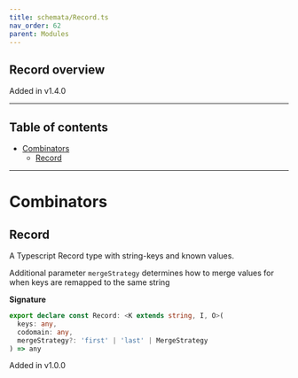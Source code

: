 ```yaml
---
title: schemata/Record.ts
nav_order: 62
parent: Modules
---
```


## Record overview

Added in v1.4.0

---

<h2 class="text-delta">Table of contents</h2>

- [Combinators](#combinators)
  - [Record](#record)

---

# Combinators

## Record

A Typescript Record type with string-keys and known values.

Additional parameter `mergeStrategy` determines how to merge values for when keys are
remapped to the same string

**Signature**

```ts
export declare const Record: <K extends string, I, O>(
  keys: any,
  codomain: any,
  mergeStrategy?: 'first' | 'last' | MergeStrategy
) => any
```

Added in v1.0.0
